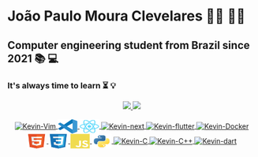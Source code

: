 # João Paulo Moura Clevelares 👨‍🎓 👨‍💻
## Computer engineering student from Brazil since 2021 📚 💻
### It's always time to learn ⏳ 💡

<div align="center">
  <a href="https://github.com/vortex2jm">
  <img height="180em" src="https://github-readme-stats.vercel.app/api?username=vortex2jm&show_icons=true&theme=dracula&include_all_commits=true&count_private=true"/>
  <img height="180em" src="https://github-readme-stats.vercel.app/api/top-langs/?username=vortex2jm&layout=compact&theme=dracula"/>
</div>

<div style="display: inline_block" align="center"><br>
  
  <img align="center" alt="Kevin-Vim" height="30" width="40" src="https://cdn.jsdelivr.net/gh/devicons/devicon/icons/vim/vim-original.svg">
  
  <img align="center" alt="Kevin-Js" height="30" width="40" src="https://raw.githubusercontent.com/devicons/devicon/master/icons/vscode/vscode-original.svg">
  
  <img align="center" alt="Kevin-React" height="30" width="40" src="https://raw.githubusercontent.com/devicons/devicon/master/icons/react/react-original.svg">
  
  <img align="center" alt="Kevin-next" height="30" width="40" src="https://cdn.jsdelivr.net/gh/devicons/devicon/icons/nextjs/nextjs-original.svg" />
  
  <img align="center" alt="Kevin-flutter" height="30" width="40" src="https://cdn.jsdelivr.net/gh/devicons/devicon/icons/flutter/flutter-original.svg" />
  
  <img align="center" alt="Kevin-Docker" height="30" width="40" src="https://cdn.jsdelivr.net/gh/devicons/devicon/icons/docker/docker-original-wordmark.svg">
  
  <img align="center" alt="Kevin-HTML" height="30" width="40" src="https://raw.githubusercontent.com/devicons/devicon/master/icons/html5/html5-original.svg">
  
  <img align="center" alt="Kevin-CSS" height="30" width="40" src="https://raw.githubusercontent.com/devicons/devicon/master/icons/css3/css3-original.svg">
  
  <img align="center" alt="Kevin-Js" height="30" width="40" src="https://raw.githubusercontent.com/devicons/devicon/master/icons/javascript/javascript-plain.svg">
  
  <img align="center" alt="Kevin-Python" height="30" width="40" src="https://raw.githubusercontent.com/devicons/devicon/master/icons/python/python-original.svg">
  <img align="center" alt="Kevin-C" height="30" width="40" src="https://cdn.jsdelivr.net/gh/devicons/devicon/icons/c/c-original.svg" />
  
  <img align="center" alt="Kevin-C++" height="30" width="40" src="https://cdn.jsdelivr.net/gh/devicons/devicon/icons/cplusplus/cplusplus-original.svg" />
  
  <img align="center" alt="Kevin-dart" height="30" width="40" src="https://cdn.jsdelivr.net/gh/devicons/devicon/icons/dart/dart-original.svg" />
</div>

<!--
**vortex2jm/vortex2jm** is a ✨ _special_ ✨ repository because its `README.md` (this file) appears on your GitHub profile.

Here are some ideas to get you started:

- 🔭 I’m currently working on ...
- 🌱 I’m currently learning ...
- 👯 I’m looking to collaborate on ...
- 🤔 I’m looking for help with ...
- 💬 Ask me about ...
- 📫 How to reach me: ...
- 😄 Pronouns: ...
- ⚡ Fun fact: ...
-->
